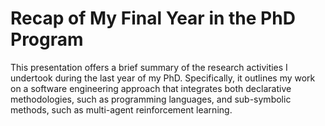 # Recap of My Final Year in the PhD Program
This presentation offers a brief summary of the research activities I undertook during the last year of my PhD. Specifically, it outlines my work on a software engineering approach that integrates both declarative methodologies, such as programming languages, and sub-symbolic methods, such as multi-agent reinforcement learning.
